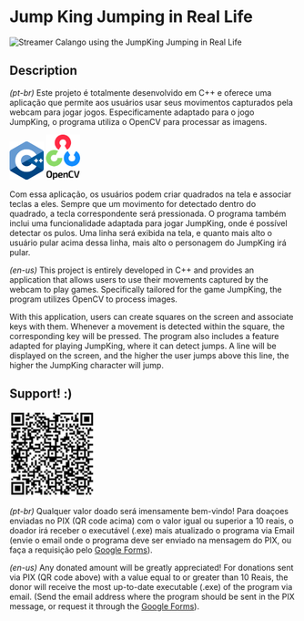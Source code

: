<!DOCTYPE html>
<html lang="pt-br">
<head>
    <style>
        .logos {
            display: inline-block;
        }
    </style>
</head>
<body>

# Jump King Jumping in Real Life
<img src="Gameplay.gif" alt="Streamer Calango using the JumpKing Jumping in Real Life" width="300px">

## Description 

*(pt-br)*
Este projeto é totalmente desenvolvido em C++ e oferece uma aplicação que permite aos usuários usar seus movimentos capturados pela webcam para jogar jogos. Especificamente adaptado para o jogo JumpKing, o programa utiliza o OpenCV para processar as imagens.

<img class="logos" src="C++(logo).png" alt="C++ logo" display="inline-block" width="60px">
<img class="logos" src="OpenCV(logo).png" alt="OpenCV logo" display="inline-block" width="60px">

Com essa aplicação, os usuários podem criar quadrados na tela e associar teclas a eles. Sempre que um movimento for detectado dentro do quadrado, a tecla correspondente será pressionada. O programa também inclui uma funcionalidade adaptada para jogar JumpKing, onde é possível detectar os pulos. Uma linha será exibida na tela, e quanto mais alto o usuário pular acima dessa linha, mais alto o personagem do JumpKing irá pular.

*(en-us)*
This project is entirely developed in C++ and provides an application that allows users to use their movements captured by the webcam to play games. Specifically tailored for the game JumpKing, the program utilizes OpenCV to process images.

With this application, users can create squares on the screen and associate keys with them. Whenever a movement is detected within the square, the corresponding key will be pressed. The program also includes a feature adapted for playing JumpKing, where it can detect jumps. A line will be displayed on the screen, and the higher the user jumps above this line, the higher the JumpKing character will jump.

## Support! :) 
<img src="pix.jpeg" alt="PIX QRcode" width="150px">

*(pt-br)*
Qualquer valor doado será imensamente bem-vindo! Para doaçoes enviadas no PIX (QR code acima) com o valor igual ou superior a 10 reais, o doador irá receber o executável (.exe) mais atualizado o programa via Email (envie o email onde o programa deve ser enviado na mensagem do PIX, ou faça a requisição pelo [Google Forms](https://forms.gle/L3V9vTZEpExnqrKb6)).

*(en-us)*
Any donated amount will be greatly appreciated! For donations sent via PIX (QR code above) with a value equal to or greater than 10 Reais, the donor will receive the most up-to-date executable (.exe) of the program via email. (Send the email address where the program should be sent in the PIX message, or request it through the [Google Forms](https://forms.gle/L3V9vTZEpExnqrKb6)).
</body>
</html>
